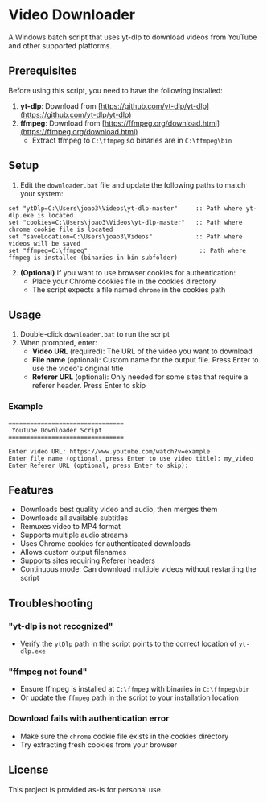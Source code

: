 # Video Downloader

A Windows batch script that uses yt-dlp to download videos from YouTube and other supported platforms.

## Prerequisites

Before using this script, you need to have the following installed:

1. **yt-dlp**: Download from [https://github.com/yt-dlp/yt-dlp](https://github.com/yt-dlp/yt-dlp)
2. **ffmpeg**: Download from [https://ffmpeg.org/download.html](https://ffmpeg.org/download.html)
   - Extract ffmpeg to `C:\ffmpeg` so binaries are in `C:\ffmpeg\bin`

## Setup

1. Edit the `downloader.bat` file and update the following paths to match your system:

```batch
set "ytDlp=C:\Users\joao3\Videos\yt-dlp-master"     :: Path where yt-dlp.exe is located
set "cookies=C:\Users\joao3\Videos\yt-dlp-master"   :: Path where chrome cookie file is located
set "saveLocation=C:\Users\joao3\Videos"            :: Path where videos will be saved
set "ffmpeg=C:\ffmpeg"                               :: Path where ffmpeg is installed (binaries in bin subfolder)
```

2. **(Optional)** If you want to use browser cookies for authentication:
   - Place your Chrome cookies file in the cookies directory
   - The script expects a file named `chrome` in the cookies path

## Usage

1. Double-click `downloader.bat` to run the script
2. When prompted, enter:
   - **Video URL** (required): The URL of the video you want to download
   - **File name** (optional): Custom name for the output file. Press Enter to use the video's original title
   - **Referer URL** (optional): Only needed for some sites that require a referer header. Press Enter to skip

### Example

```
================================
 YouTube Downloader Script
================================

Enter video URL: https://www.youtube.com/watch?v=example
Enter file name (optional, press Enter to use video title): my_video
Enter Referer URL (optional, press Enter to skip):
```

## Features

- Downloads best quality video and audio, then merges them
- Downloads all available subtitles
- Remuxes video to MP4 format
- Supports multiple audio streams
- Uses Chrome cookies for authenticated downloads
- Allows custom output filenames
- Supports sites requiring Referer headers
- Continuous mode: Can download multiple videos without restarting the script

## Troubleshooting

### "yt-dlp is not recognized"
- Verify the `ytDlp` path in the script points to the correct location of `yt-dlp.exe`

### "ffmpeg not found"
- Ensure ffmpeg is installed at `C:\ffmpeg` with binaries in `C:\ffmpeg\bin`
- Or update the `ffmpeg` path in the script to your installation location

### Download fails with authentication error
- Make sure the `chrome` cookie file exists in the cookies directory
- Try extracting fresh cookies from your browser

## License

This project is provided as-is for personal use.

